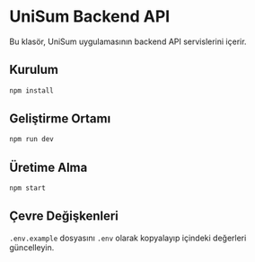 # UniSum Backend API

Bu klasör, UniSum uygulamasının backend API servislerini içerir.

## Kurulum

```bash
npm install
```

## Geliştirme Ortamı

```bash
npm run dev
```

## Üretime Alma

```bash
npm start
```

## Çevre Değişkenleri

`.env.example` dosyasını `.env` olarak kopyalayıp içindeki değerleri güncelleyin.

